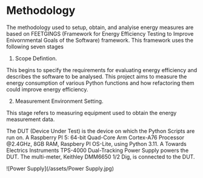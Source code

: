 # Methodology

The methodology used to setup, obtain, and analyise energy measures are based on FEETGINGS (Framework for Energy Efficiency Testing to Improve Enivornmental Goals of the Software) framework.  This framework uses the following seven stages

1.  Scope Defintion.

This begins to specify the requirements for evaluating energy efficiency and describes the software to be analysed.  This project aims to measure the energy consumption of various Python functions and how refactoring them      could improve energy efficiency.

2.  Measurement Environment Setting.

This stage refers to measuring equipment used to obtain the energy measurement data.

The DUT (Device Under Test) is the device on which the Python Scripts are run on. A Raspberry PI 5: 64-bit Quad-Core Arm Cortex-A76 Processor @2.4GHz, 8GB RAM, Raspbery PI OS-Lite, using Python 3.11. A Towards Electrics Instruments TPS-4000 Dual-Tracking Power Supply powers the DUT.  The multi-meter, Keithley DMM6650 1/2 Dig, is connected to the DUT.

![Power Supply](/assets/Power Supply.jpg)

